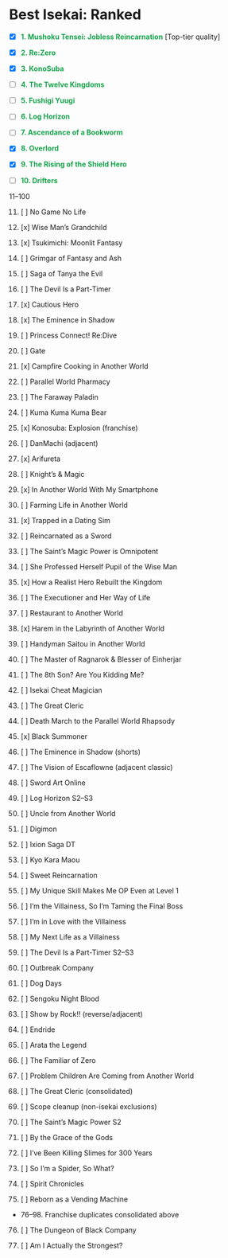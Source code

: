 # Best Isekai: Ranked

  

- [x] <span style="font-weight:700;color:#16a34a">1. Mushoku Tensei: Jobless Reincarnation</span> [Top-tier quality]

- [x] <span style="font-weight:700;color:#16a34a">2. Re:Zero</span>

- [x] <span style="font-weight:700;color:#16a34a">3. KonoSuba</span>

- [ ] <span style="font-weight:700;color:#16a34a">4. The Twelve Kingdoms</span>

- [ ] <span style="font-weight:700;color:#16a34a">5. Fushigi Yuugi</span>

- [ ] <span style="font-weight:700;color:#16a34a">6. Log Horizon</span>

- [ ] <span style="font-weight:700;color:#16a34a">7. Ascendance of a Bookworm</span>

- [x] <span style="font-weight:700;color:#16a34a">8. Overlord</span>

- [x] <span style="font-weight:700;color:#16a34a">9. The Rising of the Shield Hero</span>

- [ ] <span style="font-weight:700;color:#16a34a">10. Drifters</span>

  

<summary>11–100</summary>

  

11. [ ] No Game No Life

12. [x] Wise Man’s Grandchild

13. [x] Tsukimichi: Moonlit Fantasy

14. [ ] Grimgar of Fantasy and Ash

15. [ ] Saga of Tanya the Evil

16. [ ] The Devil Is a Part-Timer

17. [x] Cautious Hero

18. [x] The Eminence in Shadow

19. [ ] Princess Connect! Re:Dive

20. [ ] Gate

21. [x] Campfire Cooking in Another World

22. [ ] Parallel World Pharmacy

23. [ ] The Faraway Paladin

24. [ ] Kuma Kuma Kuma Bear

25. [x] Konosuba: Explosion (franchise)

26. [ ] DanMachi (adjacent)

27. [x] Arifureta

28. [ ] Knight’s & Magic

29. [x] In Another World With My Smartphone

30. [ ] Farming Life in Another World

31. [x] Trapped in a Dating Sim

32. [ ] Reincarnated as a Sword

33. [ ] The Saint’s Magic Power is Omnipotent

34. [ ] She Professed Herself Pupil of the Wise Man

35. [x] How a Realist Hero Rebuilt the Kingdom

36. [ ] The Executioner and Her Way of Life

37. [ ] Restaurant to Another World

38. [x] Harem in the Labyrinth of Another World

39. [ ] Handyman Saitou in Another World

40. [ ] The Master of Ragnarok & Blesser of Einherjar

41. [ ] The 8th Son? Are You Kidding Me?

42. [ ] Isekai Cheat Magician

43. [ ] The Great Cleric

44. [ ] Death March to the Parallel World Rhapsody

45. [x] Black Summoner

46. [ ] The Eminence in Shadow (shorts)

47. [ ] The Vision of Escaflowne (adjacent classic)

48. [ ] Sword Art Online

49. [ ] Log Horizon S2–S3

50. [ ] Uncle from Another World

51. [ ] Digimon

52. [ ] Ixion Saga DT

53. [ ] Kyo Kara Maou

54. [ ] Sweet Reincarnation

55. [ ] My Unique Skill Makes Me OP Even at Level 1

56. [ ] I’m the Villainess, So I’m Taming the Final Boss

57. [ ] I’m in Love with the Villainess

58. [ ] My Next Life as a Villainess

59. [ ] The Devil Is a Part-Timer S2–S3

60. [ ] Outbreak Company

61. [ ] Dog Days

62. [ ] Sengoku Night Blood

63. [ ] Show by Rock!! (reverse/adjacent)

64. [ ] Endride

65. [ ] Arata the Legend

66. [ ] The Familiar of Zero

67. [ ] Problem Children Are Coming from Another World

68. [ ] The Great Cleric (consolidated)

69. [ ] Scope cleanup (non-isekai exclusions)

70. [ ] The Saint’s Magic Power S2

71. [ ] By the Grace of the Gods

72. [ ] I’ve Been Killing Slimes for 300 Years

73. [ ] So I’m a Spider, So What?

74. [ ] Spirit Chronicles

75. [ ] Reborn as a Vending Machine

- 76–98. Franchise duplicates consolidated above

76. [ ] The Dungeon of Black Company

77. [ ] Am I Actually the Strongest?



